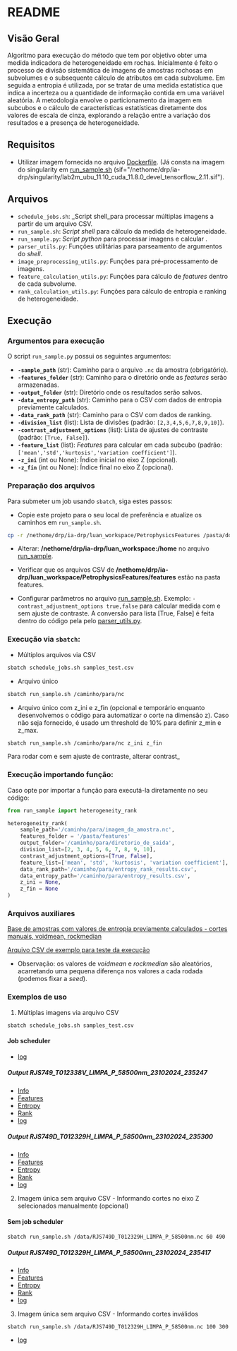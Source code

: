 # README

## Visão Geral

Algoritmo para execução do método que tem por objetivo obter uma medida indicadora de heterogeneidade em rochas. Inicialmente é feito o processo de divisão sistemática de imagens de amostras rochosas em subvolumes e o subsequente cálculo de atributos em cada subvolume. Em seguida a entropia é utilizada, por se tratar de uma medida estatística que indica a incerteza ou a quantidade de informação contida em uma variável aleatória. A metodologia envolve o particionamento da imagem em subcubos e o cálculo de características estatísticas diretamente dos valores de escala de cinza, explorando a relação entre a variação dos resultados e a presença de heterogeneidade.

## Requisitos

- Utilizar imagem fornecida no arquivo [Dockerfile](./Dockerfile). (Já consta na imagem do singularity em [run_sample.sh](./function/run_sample.sh) (sif="/nethome/drp/ia-drp/singularity/lab2m_ubu_11.10_cuda_11.8.0_devel_tensorflow_2.11.sif").

## Arquivos

- `schedule_jobs.sh`: _Script shell_para processar múltiplas imagens a partir de um arquivo CSV.
- `run_sample.sh`: _Script shell_ para cálculo da medida de heterogeneidade.
- `run_sample.py`: _Script python_ para processar imagens e calcular .
- `parser_utils.py`: Funções utilitárias para parseamento de argumentos do _shell_.
- `image_preprocessing_utils.py`: Funções para pré-processamento de imagens.
- `feature_calculation_utils.py`: Funções para cálculo de _features_ dentro de cada subvolume.
- `rank_calculation_utils.py`: Funções para cálculo de entropia e ranking de heterogeneidade.


## Execução

### Argumentos para execução

O script `run_sample.py` possui os seguintes argumentos:

- **`-sample_path`** (str): Caminho para o arquivo `.nc` da amostra (obrigatório).
- **`-features_folder`** (str): Caminho para o diretório onde as _features_ serão armazenadas.
- **`-output_folder`** (str): Diretório onde os resultados serão salvos.
- **`-data_entropy_path`** (str): Caminho para o CSV com dados de entropia previamente calculados.
- **`-data_rank_path`** (str): Caminho para o CSV com dados de ranking.
- **`-division_list`** (list): Lista de divisões (padrão: `[2,3,4,5,6,7,8,9,10]`).
- **`-contrast_adjustment_options`** (list): Lista de ajustes de contraste (padrão: `[True, False]`).
- **`-feature_list`** (list): _Features_ para calcular em cada subcubo (padrão: `['mean','std','kurtosis','variation coefficient']`).
- **`-z_ini`** (int ou None): Índice inicial no eixo Z (opcional).
- **`-z_fin`** (int ou None): Índice final no eixo Z (opcional).

### Preparação dos arquivos

Para submeter um job usando `sbatch`, siga estes passos:

- Copie este projeto para o seu local de preferência e atualize os caminhos em `run_sample.sh`.
  
```bash
cp -r /nethome/drp/ia-drp/luan_workspace/PetrophysicsFeatures /pasta/do/usuario
```

- Alterar: **/nethome/drp/ia-drp/luan_workspace:/home** no arquivo [run_sample](./function/run_sample.sh).
- Verificar que os arquivos CSV de **/nethome/drp/ia-drp/luan_workspace/PetrophysicsFeatures/features** estão na pasta features.

- Configurar parâmetros no arquivo [run_sample.sh](./function/run_sample.sh).
    Exemplo: `-contrast_adjustment_options true,false` para calcular medida com e sem ajuste de contraste.
    A conversão para lista [True, False] é feita dentro do código pela pelo [parser_utils.py](./function/parser_utils.py).

### Execução via `sbatch`:

- Múltiplos arquivos via CSV

```bash
sbatch schedule_jobs.sh samples_test.csv
```

- Arquivo único

```bash
sbatch run_sample.sh /caminho/para/nc 
```

- Arquivo único com z_ini e z_fin (opcional e temporário enquanto desenvolvemos o código para automatizar o corte na dimensão z). Caso não seja fornecido, é usado um threshold de 10% para definir z_min e z_max.

```bash
sbatch run_sample.sh /caminho/para/nc z_ini z_fin
```

Para rodar com e sem ajuste de contraste, alterar contrast_

### Execução importando função:

Caso opte por importar a função para executá-la diretamente no seu código:

```python
from run_sample import heterogeneity_rank

heterogeneity_rank(
    sample_path='/caminho/para/imagem_da_amostra.nc',
    features_folder = '/pasta/features'
    output_folder='/caminho/para/diretorio_de_saida',
    division_list=[2, 3, 4, 5, 6, 7, 8, 9, 10],
    contrast_adjustment_options=[True, False],
    feature_list=['mean', 'std', 'kurtosis', 'variation coefficient'],
    data_rank_path='/caminho/para/entropy_rank_results.csv',
    data_entropy_path='/caminho/para/entropy_results.csv',
    z_ini = None,
    z_fin = None
)
```

### Arquivos auxiliares

[Base de amostras com valores de entropia previamente calculados - cortes manuais, voidmean, rockmedian](./function/allfilesdata3D_newcuts.csv)

[Arquivo CSV de exemplo para teste da execução](./function/samples_test.csv)

- Observação: os valores de _voidmean_ e _rockmedian_ são aleatórios, acarretando uma pequena diferença nos valores a cada rodada (podemos fixar a _seed_).

### Exemplos de uso

1. Múltiplas imagens via arquivo CSV


```
sbatch schedule_jobs.sh samples_test.csv
```

#### Job scheduler

- [log](./function/logs/Result-schedule_jobs.5561975.out)

##### Output RJS749_T012338V_LIMPA_P_58500nm_23102024_235247

- [Info](./function/output/RJS749_T012338V_LIMPA_P_58500nm_23102024_235247/info_RJS749_T012338V_LIMPA_P_58500nm.csv)
- [Features](./function/output/RJS749_T012338V_LIMPA_P_58500nm_23102024_235247/features_RJS749_T012338V_LIMPA_P_58500nm.csv)
- [Entropy](./function/output/RJS749_T012338V_LIMPA_P_58500nm_23102024_235247/entropy_RJS749_T012338V_LIMPA_P_58500nm.csv)
- [Rank](./function/output/RJS749_T012338V_LIMPA_P_58500nm_23102024_235247/entropy_RJS749_T012338V_LIMPA_P_58500nm.csv)
- [log](./function/logs/Result-run_sample.5561976.out)

##### Output RJS749D_T012329H_LIMPA_P_58500nm_23102024_235300

- [Info](./function/output/RJS749D_T012329H_LIMPA_P_58500nm_23102024_235300/info_RJS749D_T012329H_LIMPA_P_58500nm.csv)
- [Features](./function/output/RJS749D_T012329H_LIMPA_P_58500nm_23102024_235300/features_RJS749D_T012329H_LIMPA_P_58500nm.csv)
- [Entropy](./function/output/RJS749D_T012329H_LIMPA_P_58500nm_23102024_235300/entropy_RJS749D_T012329H_LIMPA_P_58500nm.csv)
- [Rank](./function/output/RJS749D_T012329H_LIMPA_P_58500nm_23102024_235300/entropy_RJS749D_T012329H_LIMPA_P_58500nm.csv)
- [log](./function/logs/Result-run_sample.5561977.out)

2. Imagem única sem arquivo CSV - Informando cortes no eixo Z selecionados manualmente (opcional)

#### Sem job scheduler

```
sbatch run_sample.sh /data/RJS749D_T012329H_LIMPA_P_58500nm.nc 60 490
```

##### Output RJS749D_T012329H_LIMPA_P_58500nm_23102024_235417

- [Info](./function/output/RJS749D_T012329H_LIMPA_P_58500nm_23102024_235417/info_RJS749D_T012329H_LIMPA_P_58500nm.csv)
- [Features](./function/output/RJS749D_T012329H_LIMPA_P_58500nm_23102024_235417/features_RJS749D_T012329H_LIMPA_P_58500nm.csv)
- [Entropy](./function/output/RJS749D_T012329H_LIMPA_P_58500nm_23102024_235417/entropy_RJS749D_T012329H_LIMPA_P_58500nm.csv)
- [Rank](./function/output/RJS749D_T012329H_LIMPA_P_58500nm_23102024_235417/rank_RJS749D_T012329H_LIMPA_P_58500nm.csv)
- [log](./function/logs/Result-run_sample.5561978.out)

3. Imagem única sem arquivo CSV - Informando cortes inválidos

```
sbatch run_sample.sh /data/RJS749D_T012329H_LIMPA_P_58500nm.nc 100 300
```
- [log](./function/logs/Result-run_sample.5561979.out)
